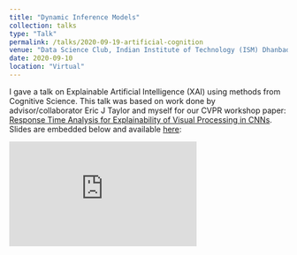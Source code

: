 ```yaml
---
title: "Dynamic Inference Models"
collection: talks
type: "Talk"
permalink: /talks/2020-09-19-artificial-cognition
venue: "Data Science Club, Indian Institute of Technology (ISM) Dhanbad"
date: 2020-09-10
location: "Virtual"
---
```


I gave a talk on Explainable Artificial Intelligence (XAI) using methods from Cognitive Science. This talk was based on work done by advisor/collaborator Eric J Taylor and myself for our CVPR workshop paper: [Response Time Analysis for Explainability of Visual Processing in CNNs](https://openaccess.thecvf.com/content_CVPRW_2020/papers/w26/Taylor_Response_Time_Analysis_for_Explainability_of_Visual_Processing_in_CNNs_CVPRW_2020_paper.pdf). Slides are embedded below and available [here](https://sshkhr.github.io/files/artificial-cognition-presentation.pdf):  

<embed src="https://sshkhr.github.io/files/artificial-cognition-presentation.pdf" type="application/pdf" width="339px" height="190px" />

